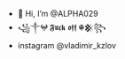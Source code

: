 - 👋 Hi, I’m @ALPHA029
-  ꧁༒𖤍 𝕱𝖚𝖈𝖐 𝖔𝖋𝖋 ☬𒆜꧂
- instagram @vladimir_kzlov

<!---
ALPHA029/ALPHA029 is a ✨ special ✨ repository because its `README.md` (this file) appears on your GitHub profile.
You can click the Preview link to take a look at your changes.
--->


